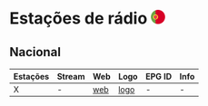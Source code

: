 # Estações de rádio  <img src="https://raw.githubusercontent.com/playzzz/TDTChannels/master/FLAGS/portugal.png" width="25"/>

## Nacional

| Estações | Stream | Web | Logo | EPG ID | Info |
| - | - | - | - | - | - |
| X | - | [web](rtp.com) | [logo](https://graph.facebook.com/X/picture?width=200&height=200) | - | - |
